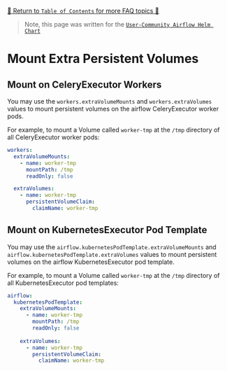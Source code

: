 [🔗 Return to `Table of Contents` for more FAQ topics 🔗](https://github.com/airflow-helm/charts/tree/main/charts/airflow#frequently-asked-questions)

> Note, this page was written for the [`User-Community Airflow Helm Chart`](https://github.com/airflow-helm/charts/tree/main/charts/airflow)

# Mount Extra Persistent Volumes

## Mount on CeleryExecutor Workers

You may use the `workers.extraVolumeMounts` and `workers.extraVolumes` values to mount persistent volumes on the airflow CeleryExecutor worker pods.

For example, to mount a Volume called `worker-tmp` at the `/tmp` directory of all CeleryExecutor worker pods:

```yaml
workers:
  extraVolumeMounts:
    - name: worker-tmp
      mountPath: /tmp
      readOnly: false

  extraVolumes:
    - name: worker-tmp
      persistentVolumeClaim:
        claimName: worker-tmp
```

## Mount on KubernetesExecutor Pod Template

You may use the `airflow.kubernetesPodTemplate.extraVolumeMounts` and `airflow.kubernetesPodTemplate.extraVolumes` values to mount persistent volumes on the airflow KubernetesExecutor pod template.

For example, to mount a Volume called `worker-tmp` at the `/tmp` directory of all KubernetesExecutor pod templates:

```yaml
airflow:
  kubernetesPodTemplate:
    extraVolumeMounts:
      - name: worker-tmp
        mountPath: /tmp
        readOnly: false
  
    extraVolumes:
      - name: worker-tmp
        persistentVolumeClaim:
          claimName: worker-tmp
```